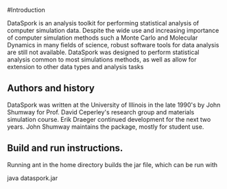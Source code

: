 #Introduction

DataSpork is an analysis toolkit for performing statistical analysis of 
computer simulation data. Despite the wide use and increasing importance 
of computer simulation methods such a Monte Carlo and Molecular Dynamics 
in many fields of science, robust software tools for data analysis are 
still not available. DataSpork was designed to perform statistical 
analysis common to most simulations methods, as well as allow for extension 
to other data types and analysis tasks

## Authors and history

DataSpork was written at the University of Illinois in the late 1990's 
by John Shumway for Prof. David Ceperley's research group and materials
simulation course.  Erik Draeger continued development for the next two
years. John Shumway maintains the package, mostly for student use.

## Build and run instructions.

Running ant in the home directory builds the jar file, which can
be run with 

java dataspork.jar
